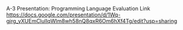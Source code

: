 A-3 Presentation: Programming Language Evaluation Link
https://docs.google.com/presentation/d/1Wq-gjrg_yXUEmClulIqWlm8wh58nQ8qxR6Om6hXf4Tg/edit?usp=sharing
